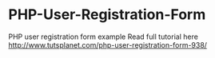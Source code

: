 # PHP-User-Registration-Form
PHP user registration form example
Read full tutorial here http://www.tutsplanet.com/php-user-registration-form-938/
